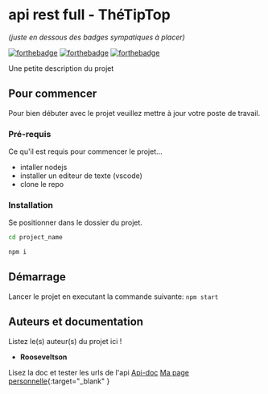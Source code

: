 # api rest full - ThéTipTop
_(juste en dessous des badges sympatiques à placer)_

[![forthebadge](https://forthebadge.com/images/badges/made-with-crayons.svg)](http://forthebadge.com)  [![forthebadge](https://forthebadge.com/images/badges/built-with-love.svg)](http://forthebadge.com) [![forthebadge](https://forthebadge.com/images/badges/powered-by-electricity.svg)](https://forthebadge.com) 

Une petite description du projet

## Pour commencer

Pour bien débuter avec le projet veuillez mettre à jour votre poste de travail.

### Pré-requis

Ce qu'il est requis pour commencer le projet...

- intaller nodejs
- installer un editeur de texte (vscode)
- clone le repo

### Installation

Se positionner dans le dossier du projet.

```sh
cd project_name

npm i
```

## Démarrage

Lancer le projet en executant la commande suivante:
``npm start``

## Auteurs et documentation
Listez le(s) auteur(s) du projet ici !
* **Rooseveltson**

Lisez la doc et tester les urls de l'api [Api-doc](http://localhost:3000/api/v1/api-docs/)
[Ma page personnelle](https://lacherez.info){:target="_blank" }

